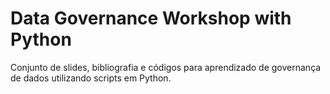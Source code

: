# Data Governance Workshop with Python

Conjunto de slides, bibliografia e códigos para aprendizado de governança de dados utilizando scripts em Python.
